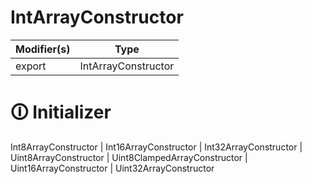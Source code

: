 # IntArrayConstructor

| Modifier(s)                            | Type                     |
|----------------------------------------|--------------------------|
| export | IntArrayConstructor |

# &#128712; Initializer

Int8ArrayConstructor | Int16ArrayConstructor | Int32ArrayConstructor | Uint8ArrayConstructor | Uint8ClampedArrayConstructor | Uint16ArrayConstructor | Uint32ArrayConstructor